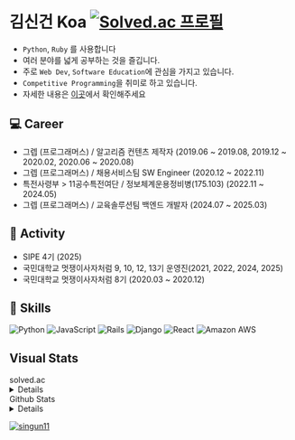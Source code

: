 # 김신건 Koa [![Solved.ac 프로필](http://mazassumnida.wtf/api/mini/generate_badge?boj=singun11)](https://solved.ac/singun11)

- `Python`, `Ruby` 를 사용합니다
- 여러 분야를 넓게 공부하는 것을 즐깁니다.
- 주로 `Web Dev`, `Software Education`에 관심을 가지고 있습니다.
- `Competitive Programming`을 취미로 하고 있습니다.
- 자세한 내용은 [이곳](https://singun11.notion.site/1c145dc0ef4580629fd0e312f32f4f33)에서 확인해주세요


## 💻 Career
- 그렙 (프로그래머스) / 알고리즘 컨텐츠 제작자 (2019.06 ~ 2019.08, 2019.12 ~ 2020.02, 2020.06 ~ 2020.08)
- 그렙 (프로그래머스) / 채용서비스팀 SW Engineer (2020.12 ~ 2022.11)
- 특전사령부 > 11공수특전여단 / 정보체계운용정비병(175.103) (2022.11 ~ 2024.05)
- 그렙 (프로그래머스) / 교육솔루션팀 백엔드 개발자 (2024.07 ~ 2025.03)

## 🍎 Activity

- SIPE 4기 (2025)
- 국민대학교 멋쟁이사자처럼 9, 10, 12, 13기 운영진(2021, 2022, 2024, 2025)
- 국민대학교 멋쟁이사자처럼 8기 (2020.03 ~ 2020.12)

## 🚀 Skills 

![Python](https://img.shields.io/badge/-Python-black?style=flat-square&logo=Python) ![JavaScript](https://img.shields.io/badge/-JavaScript-black?style=flat-square&logo=javascript)
![Rails](https://img.shields.io/badge/-Rails-CC0000.svg?logo=rails&style=flat-square) ![Django](https://img.shields.io/badge/-Django-092E20?style=flat-square&logo=Django) ![React](https://img.shields.io/badge/-React-black?style=flat-square&logo=react) ![Amazon AWS](https://img.shields.io/badge/Amazon%20AWS-232F3E?style=flat-square&logo=amazon-aws)


## Visual Stats

<summary>
  solved.ac
  <details>

![singun11's solved.ac stats](https://github-readme-solvedac-hyp3rflow.vercel.app/api/?handle=singun11)
    
  </details>
</summary>

<summary>
  Github Stats
  <details>
<a href="https://www.gitanimals.org/en_US?utm_medium=image&utm_source=shinkeonkim&utm_content=farm">
<img
  src="https://render.gitanimals.org/farms/shinkeonkim"
  width="600"
  height="300"
/>
</a>

[![trophy](https://github-profile-trophy.vercel.app/?username=shinkeonkim&theme=onedark&row=1)](https://github.com/ryo-ma/github-profile-trophy)
![snake](https://raw.githubusercontent.com/shinkeonkim/shinkeonkim/output/github-contribution-grid-snake.svg)
[![shinkeonkim's github activity graph](https://github-readme-activity-graph.vercel.app/graph?username=shinkeonkim&bg_color=000000&color=b3a3e1&line=6132e2&point=bca3ff&area=true&hide_border=true)](https://github.com/ashutosh00710/github-readme-activity-graph)


    
  </details>
</summary>

<!-- <a align="center" href="https://opgc.me/#/users/shinkeonkim" target="_blank"><img src="https://api.opgc.me/githubs/users/shinkeonkim/tag/?theme=dracula" /></a><br> --> 
<a href="https://www.buymeacoffee.com/singun11"> <img src="https://cdn.buymeacoffee.com/buttons/v2/default-yellow.png" height="50" width="210" alt="singun11" />

